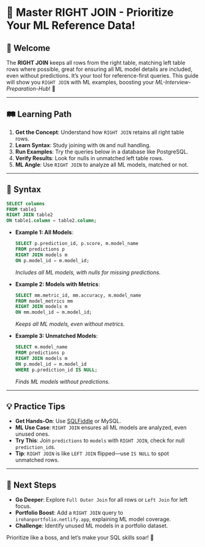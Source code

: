 # 🎉 Master RIGHT JOIN - Prioritize Your ML Reference Data!

## 🌟 Welcome

The **RIGHT JOIN** keeps all rows from the right table, matching left table rows where possible, great for ensuring all ML model details are included, even without predictions. It’s your tool for reference-first queries. This guide will show you `RIGHT JOIN` with ML examples, boosting your *ML-Interview-Preparation-Hub*! 🚀

---

## 🛤️ Learning Path

1. **Get the Concept**: Understand how `RIGHT JOIN` retains all right table rows.
2. **Learn Syntax**: Study joining with `ON` and null handling.
3. **Run Examples**: Try the queries below in a database like PostgreSQL.
4. **Verify Results**: Look for nulls in unmatched left table rows.
5. **ML Angle**: Use `RIGHT JOIN` to analyze all ML models, matched or not.

---

## 📜 Syntax

```sql
SELECT columns
FROM table1
RIGHT JOIN table2
ON table1.column = table2.column;
```

- **Example 1: All Models**:
  ```sql
  SELECT p.prediction_id, p.score, m.model_name
  FROM predictions p
  RIGHT JOIN models m
  ON p.model_id = m.model_id;
  ```
  *Includes all ML models, with nulls for missing predictions.*

- **Example 2: Models with Metrics**:
  ```sql
  SELECT mm.metric_id, mm.accuracy, m.model_name
  FROM model_metrics mm
  RIGHT JOIN models m
  ON mm.model_id = m.model_id;
  ```
  *Keeps all ML models, even without metrics.*

- **Example 3: Unmatched Models**:
  ```sql
  SELECT m.model_name
  FROM predictions p
  RIGHT JOIN models m
  ON p.model_id = m.model_id
  WHERE p.prediction_id IS NULL;
  ```
  *Finds ML models without predictions.*

---

## 💡 Practice Tips

- **Get Hands-On**: Use [SQLFiddle](http://sqlfiddle.com) or MySQL.
- **ML Use Case**: `RIGHT JOIN` ensures all ML models are analyzed, even unused ones.
- **Try This**: Join `predictions` to `models` with `RIGHT JOIN`, check for null `prediction_id`s.
- **Tip**: `RIGHT JOIN` is like `LEFT JOIN` flipped—use `IS NULL` to spot unmatched rows.

---

## 🚀 Next Steps

- **Go Deeper**: Explore `Full Outer Join` for all rows or `Left Join` for left focus.
- **Portfolio Boost**: Add a `RIGHT JOIN` query to `irohanportfolio.netlify.app`, explaining ML model coverage.
- **Challenge**: Identify unused ML models in a portfolio dataset.

Prioritize like a boss, and let’s make your SQL skills soar! 🌟